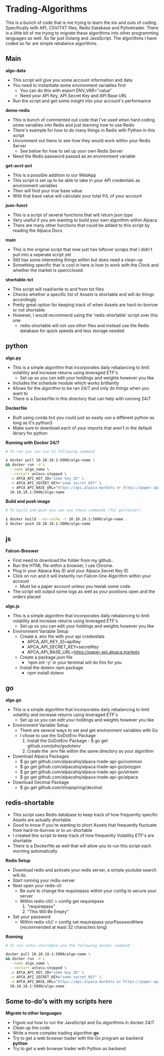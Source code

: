 # Trading-Algorithms

This is a bunch of code that is me trying to learn the ins and outs of coding. Specifically with API, CSV/TXT files, Redis Database and Pylivetrader. There is a little bit of me trying to migrate these algorithms into other programming languages as well. So far just Golang and JavaScript. The algorithms I have coded so far are simple rebalance algorithms.

## Main
**algo-data**
* This script will give you some account information and data
* You need to instantiate some environment variables first
    * You can do this with export ENV_VAR="value"
    * Need your API Key, API Secret Key and API Base URL
* Run the script and get some insight into your account's performance

**demo-redis**
* This is bunch of commented out code that I've used when hard coding some variables into Redis and just learning how to use Redis
* There's example for how to do many things in Redis with Python in this script
* Uncomment out items to see how they would work within your Redis Server
    * See below for how to set up your own Redis Server
* Need the Redis password passed as an environment variable

**get-acct-pct**
* This is a possible addition to our WebApp
* This script is set up to be able to take in your API credentials as environment variables
* Then will find your true base value
* With that base value will calculate your total P/L of your account

**json-funct**
* This is a script of several functions that will return json type
* Very useful if you are wanting to build your own algorithm within Alpaca
* There are many other functions that could be added to this script by reading the Alpaca Docs

**main**
* This is the original script that now just has leftover scraps that I didn't pull into a seperate script yet
* Still has some interesting things within but does need a clean-up
* Something specific that is cool in here is how to work with the Clock and whether the market is open/closed

**shortable-txt**
* This script will read/write to and from txt files
* Checks whether a specific list of Assets is shortable and will do things accordingly
* Pretty great option for keeping track of when Assets are hard-to-borrow or not shortable
* However, I would recommend using the 'redis-shortable' script over this one
    * redis-shortable will not use other files and instead use the Redis database for quick speeds and less storage needed

## python
**algo.py**
* This is a simple algorithm that incorporates daily rebalancing to limit volatility and increase returns using leveraged ETF's
    * Set up so you can edit your holdings and weights however you like
* Includes the schedule module which works brilliantly
* Allows for the algorithm to be ran 24/7 and only do things when you want to
* There is a Dockerfile in this directory that can help with running 24/7

**Dockerfile**
* Built using conda but you could just as easily use a different python as long as it's python3
* Make sure to download each of your imports that aren't in the default library for python

**Running with Docker 24/7**

```bash
# To run you can use to following command

$ docker pull 10.10.10.1:5000/algo-name \
&& docker run -d \
  --name algo_name \
  --restart unless-stopped \
  -e APCA_API_KEY_ID="some key ID" \
  -e APCA_API_SECRET_KEY="some secret KEY" \
  -e APCA_API_BASE_URL="https://api.alpaca.markets or https://paper-api.alpaca.markets" \
  10.10.10.1:5000/algo-name
```
**Build and push image**
```bash
# To build and push you can use these commands (for portainer)

$ docker build --no-cache -t 10.10.10.1:5000/algo-name .
$ docker push 10.10.10.1:5000/algo-name
```
## js
**Falcon-Broswer**
* First need to download the folder from my github.. 
* Run the HTML file within a browser, I use Chrome. 
* Plug in your Alpaca Key ID and your Alpaca Secret Key ID
* Click on run and it will instantly run Falcon One Algorithm within your account
    * Must be a paper account unless you tweak some code.
* The script will output some logs as well as your positions open and the orders placed

**algo.js**
* This is a simple algorithm that incorporates daily rebalancing to limit volatility and increase returns using leveraged ETF's
    * Set up so you can edit your holdings and weights however you like
* Environment Variable Setup
    * Create a .env file with your api credentials
        * APCA_API_KEY_ID=apiKey
        * APCA_API_SECRET_KEY=secretKey
        * APCA_API_BASE_URL=https://paper-api.alpaca.markets
    * Create a package.json file
        * 'npm init -y' in your terminal will do this for you
    * Install the dotenv npm package
        * npm install dotenv

## go
**algo.go**
* This is a simple algorithm that incorporates daily rebalancing to limit volatility and increase returns using leveraged ETF's
    * Set up so you can edit your holdings and weights however you like
* Environment Variable Setup
    * There are several ways to set and get environment variables with Go
    * I chose to use the GoDotEnv Package
        1. Install the GoDotEnv Package - $ go get github.com/joho/godotenv
        2. Create the .env file within the same directory as your algorithm
* Download Alpaca Packages
    * $ go get github.com/alpacahq/alpaca-trade-api-go/common
    * $ go get github.com/alpacahq/alpaca-trade-api-go/polygon
    * $ go get github.com/alpacahq/alpaca-trade-api-go/stream
    * $ go get github.com/alpacahq/alpaca-trade-api-go/alpaca
* Download Decimal Package
    * $ go get github.com/shopspring/decimal

## redis-shortable
* This script uses Redis database to keep track of how frequently specific Assets are actually shortable
* Good to know if you're wanting to short Assets that frequently fluctuate from hard-to-borrow or to un-shortable
* I created this script to keep track of how frequently Volatility ETF's are shortable
* There is a Dockerfile as well that will allow you to run this script each morning automatically

**Redis Setup**
* Download redis and activate your redis server, a simple youtube search will do
* Start running your redis-server
* Next open your redis-cli
  * Be sure to change the requirepass within your config to secure your server
  * Within redis-cli// > config get requirepass
    1. "requirepass"
    2. "This Will Be Empty"
* Set your password
  * Within redis-cli// > config set requirepass yourPasswordHere (recommended at least 32 characters long)

**Running**

```bash
# To run redis-shortable use the following docker command

docker pull 10.10.10.1:5000/algo-name \
&& docker run -d \
  --name algo_name \
  --restart unless-stopped \
  -e APCA_API_KEY_ID="some key ID" \
  -e APCA_API_SECRET_KEY="some secret KEY" \
  -e APCA_API_BASE_URL="https://api.alpaca.markets or https://paper-api.alpaca.markets" \
  10.10.10.1:5000/algo-name
```

## Some to-do's with my scripts here
**Migrate to other languages**
* Figure out how to run the JavaScript and Go algorithms in docker 24/7
* Clean up the code
* Write a more complex trading algorithm
**go**
* Try to get a web browser trader with the Go program as backend
**python**
* Try to get a web browser trader with Python as backend